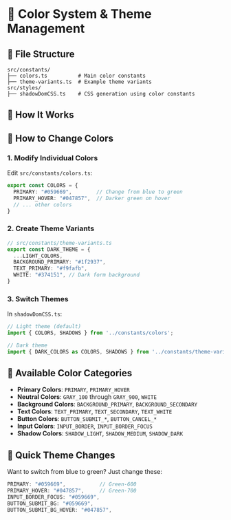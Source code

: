 # 🎨 Color System & Theme Management

## 📁 **File Structure**

```
src/constants/
├── colors.ts          # Main color constants
├── theme-variants.ts  # Example theme variants
src/styles/
├── shadowDomCSS.ts    # CSS generation using color constants
```

## 🔧 **How It Works**

## 🔄 **How to Change Colors**

### **1. Modify Individual Colors**
Edit `src/constants/colors.ts`:
```typescript
export const COLORS = {
  PRIMARY: "#059669",        // Change from blue to green
  PRIMARY_HOVER: "#047857",  // Darker green on hover
  // ... other colors
}
```

### **2. Create Theme Variants**
```typescript
// src/constants/theme-variants.ts
export const DARK_THEME = {
  ...LIGHT_COLORS,
  BACKGROUND_PRIMARY: "#1f2937",
  TEXT_PRIMARY: "#f9fafb",
  WHITE: "#374151", // Dark form background
}
```

### **3. Switch Themes**
In `shadowDomCSS.ts`:
```typescript
// Light theme (default)
import { COLORS, SHADOWS } from '../constants/colors';

// Dark theme
import { DARK_COLORS as COLORS, SHADOWS } from '../constants/theme-variants';
```

## 🎨 **Available Color Categories**

- **Primary Colors**: `PRIMARY`, `PRIMARY_HOVER`
- **Neutral Colors**: `GRAY_100` through `GRAY_900`, `WHITE`
- **Background Colors**: `BACKGROUND_PRIMARY`, `BACKGROUND_SECONDARY`
- **Text Colors**: `TEXT_PRIMARY`, `TEXT_SECONDARY`, `TEXT_WHITE`
- **Button Colors**: `BUTTON_SUBMIT_*`, `BUTTON_CANCEL_*`
- **Input Colors**: `INPUT_BORDER`, `INPUT_BORDER_FOCUS`
- **Shadow Colors**: `SHADOW_LIGHT`, `SHADOW_MEDIUM`, `SHADOW_DARK`

## 🚀 **Quick Theme Changes**

Want to switch from blue to green? Just change these:
```typescript
PRIMARY: "#059669",           // Green-600
PRIMARY_HOVER: "#047857",     // Green-700
INPUT_BORDER_FOCUS: "#059669",
BUTTON_SUBMIT_BG: "#059669",
BUTTON_SUBMIT_BG_HOVER: "#047857",
```
